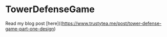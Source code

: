 # TowerDefenseGame

Read my blog post [here]((https://www.trustytea.me/post/tower-defense-game-part-one-design)
